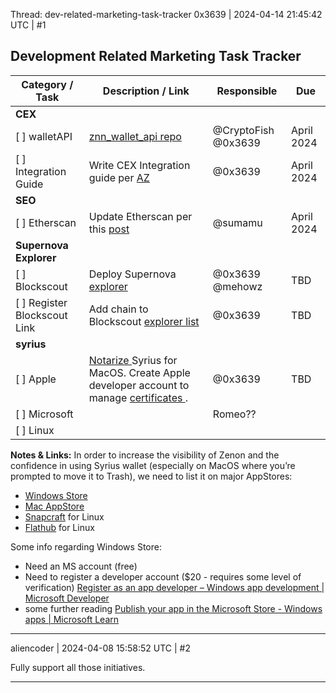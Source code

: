 Thread: dev-related-marketing-task-tracker
0x3639 | 2024-04-14 21:45:42 UTC | #1

## Development Related Marketing Task Tracker

| Category / Task | Description / Link | Responsible | Due|
| --- | --- | --- | --- |
| **CEX** ||||
| [ ] walletAPI | [znn_wallet_api repo](https://github.com/hypercore-one/znn_walletapi_csharp) | @CryptoFish @0x3639 |April 2024|
| [ ] Integration Guide | Write CEX Integration guide per [AZ](https://forum.hypercore.one/t/az-cex-integration-xeggex-and-mercatox/398) | @0x3639 | April 2024 |
| **SEO** ||||
| [ ] Etherscan | Update Etherscan per this [post](https://forum.hypercore.one/t/update-token-information/115/5?u=0x3639) | @sumamu | April 2024 |
| **Supernova Explorer** ||||
| [ ] Blockscout | Deploy Supernova [explorer](https://www.blockscout.com/) | @0x3639 @mehowz | TBD |
| [ ] Register Blockscout Link | Add chain to Blockscout [explorer list](https://airtable.com/appei1B8KwfA8kfol/pag9lBN2gDqhVSom7/form) | @0x3639 | TBD |
| **syrius** |  |  |  | 
| [ ] Apple | [Notarize ](https://developer.apple.com/documentation/security/notarizing_macos_software_before_distribution/customizing_the_notarization_workflow) Syrius for MacOS.  Create Apple developer account to manage [certificates ](https://help.apple.com/xcode/mac/current/#/dev154b28f09). | @0x3639 | TBD |
| [ ] Microsoft |  | Romeo?? |  |
| [ ] Linux |  |  |  |


**Notes & Links:**
In order to increase the visibility of Zenon and the confidence in using Syrius wallet (especially on MacOS where you’re prompted to move it to Trash), we need to list it on major AppStores:

* [Windows Store ](https://learn.microsoft.com/en-us/windows/apps/publish/publish-your-app/overview?pivots=store-installer-msix)
* [Mac AppStore ](https://developer.apple.com/macos/submit/)
* [Snapcraft](https://snapcraft.io/store) for Linux
* [Flathub](https://flathub.org/) for Linux

Some info regarding Windows Store:

* Need an MS account (free)
* Need to register a developer account ($20 - requires some level of verification) [Register as an app developer – Windows app development | Microsoft Developer](https://developer.microsoft.com/en-gb/microsoft-store/register/)
* some further reading [Publish your app in the Microsoft Store - Windows apps | Microsoft Learn](https://learn.microsoft.com/en-gb/windows/apps/publish/publish-your-app/overview)

-------------------------

aliencoder | 2024-04-08 15:58:52 UTC | #2

Fully support all those initiatives.

-------------------------

